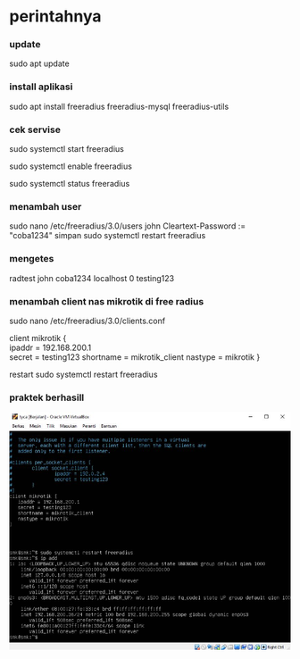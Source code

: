 ---
---
# perintahnya
### update
sudo apt update
### install aplikasi
sudo apt install freeradius freeradius-mysql freeradius-utils
### cek servise
sudo systemctl start freeradius

sudo systemctl enable freeradius

sudo systemctl status freeradius

### menambah user
sudo nano /etc/freeradius/3.0/users
john Cleartext-Password := "coba1234" simpan
sudo systemctl restart freeradius
### mengetes   
radtest john coba1234 localhost 0 testing123
### menambah client nas mikrotik di free radius
sudo nano /etc/freeradius/3.0/clients.conf

client mikrotik {  
ipaddr = 192.168.200.1  
secret = testing123 
shortname = mikrotik_client 
nastype = mikrotik }

restart sudo systemctl restart freeradius

### praktek berhasill
![assets](/assets/Capture.JPG-tugas-freeradius-berhasil.JPG)

